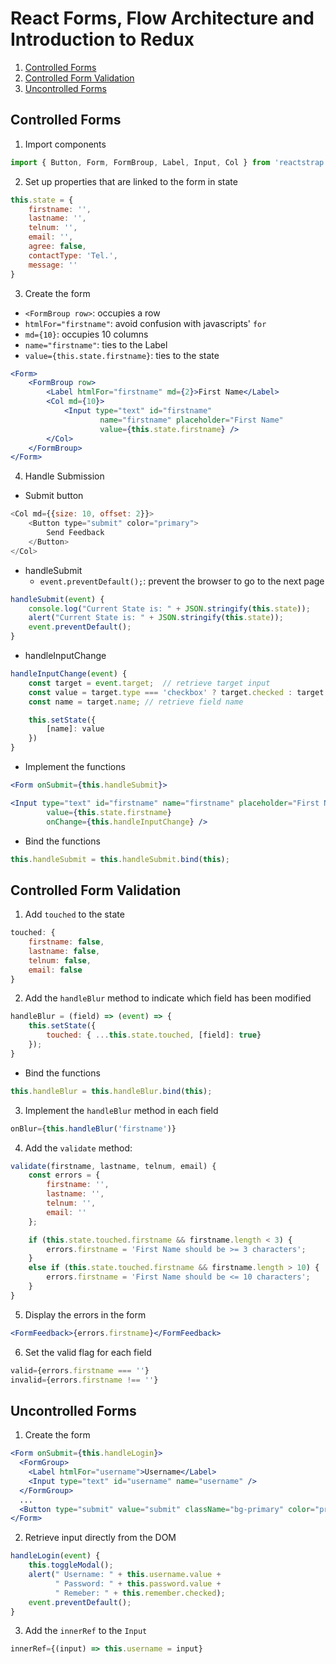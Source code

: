 # React Forms, Flow Architecture and Introduction to Redux

1. [Controlled Forms](#controlled-forms)
2. [Controlled Form Validation](#controlled-form-validation)
3. [Uncontrolled Forms](#uncontrolled-forms)

## Controlled Forms
1. Import components
```javascript
import { Button, Form, FormBroup, Label, Input, Col } from 'reactstrap';
```

2. Set up properties that are linked to the form in state
```javascript
this.state = {
    firstname: '',
    lastname: '',
    telnum: '',
    email: '',
    agree: false,
    contactType: 'Tel.',
    message: ''
}
```
3. Create the form
- `<FormBroup row>`: occupies a row
- `htmlFor="firstname"`: avoid confusion with javascripts' `for`
- `md={10}`: occupies 10 columns
- `name="firstname"`: ties to the Label
- `value={this.state.firstname}`: ties to the state
```jsx
<Form>
    <FormBroup row>
        <Label htmlFor="firstname" md={2}>First Name</Label>
        <Col md={10}>
            <Input type="text" id="firstname" 
                    name="firstname" placeholder="First Name"
                    value={this.state.firstname} />
        </Col>
    </FormBroup>
</Form>
```

4. Handle Submission
- Submit button
```javascript
<Col md={{size: 10, offset: 2}}>
    <Button type="submit" color="primary">
        Send Feedback
    </Button>
</Col>
```
- handleSubmit
  - `event.preventDefault();`: prevent the browser to go to the next page
```javascript
handleSubmit(event) {
    console.log("Current State is: " + JSON.stringify(this.state));
    alert("Current State is: " + JSON.stringify(this.state));
    event.preventDefault();
}
```

- handleInputChange
```javascript
handleInputChange(event) {
    const target = event.target;  // retrieve target input
    const value = target.type === 'checkbox' ? target.checked : target.value;
    const name = target.name; // retrieve field name

    this.setState({
        [name]: value
    })
}
```
- Implement the functions
```jsx
<Form onSubmit={this.handleSubmit}>
```
```jsx
<Input type="text" id="firstname" name="firstname" placeholder="First Name"
        value={this.state.firstname}
        onChange={this.handleInputChange} />
```
- Bind the functions
```javascript
this.handleSubmit = this.handleSubmit.bind(this);
```

## Controlled Form Validation
1. Add `touched` to the state
```javascript
touched: {
    firstname: false,
    lastname: false,
    telnum: false,
    email: false
}
```

2. Add the `handleBlur` method to indicate which field has been modified
```javascript
handleBlur = (field) => (event) => {
    this.setState({
        touched: { ...this.state.touched, [field]: true}
    });
}
```
- Bind the functions
```javascript
this.handleBlur = this.handleBlur.bind(this);
```

3. Implement the `handleBlur` method in each field
```jsx
onBlur={this.handleBlur('firstname')}
```
4.  Add the `validate` method:
```javascript
validate(firstname, lastname, telnum, email) {
    const errors = {
        firstname: '',
        lastname: '',
        telnum: '',
        email: ''
    };

    if (this.state.touched.firstname && firstname.length < 3) {
        errors.firstname = 'First Name should be >= 3 characters';
    }
    else if (this.state.touched.firstname && firstname.length > 10) {
        errors.firstname = 'First Name should be <= 10 characters';
    }
}
```
5. Display the errors in the form
```jsx
<FormFeedback>{errors.firstname}</FormFeedback>
```
6. Set the valid flag for each field
```jsx
valid={errors.firstname === ''}
invalid={errors.firstname !== ''}
```

## Uncontrolled Forms
1. Create the form
```jsx
<Form onSubmit={this.handleLogin}>
  <FormGroup>
    <Label htmlFor="username">Username</Label>
    <Input type="text" id="username" name="username" />
  </FormGroup>
  ...
  <Button type="submit" value="submit" className="bg-primary" color="primary">Login</Button>
</Form>
```
2. Retrieve input directly from the DOM
```javascript
handleLogin(event) {
    this.toggleModal();
    alert(" Username: " + this.username.value + 
          " Password: " + this.password.value +
          " Remeber: " + this.remember.checked);
    event.preventDefault();
}
```
3. Add the `innerRef` to the `Input`
```jsx
innerRef={(input) => this.username = input}
```







   
